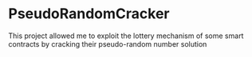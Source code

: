 # PseudoRandomCracker
This project allowed me to exploit the lottery mechanism of some smart contracts by cracking their pseudo-random number solution 
